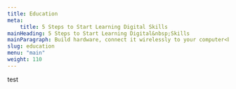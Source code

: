 ```yaml
---
title: Education
meta:
    title: 5 Steps to Start Learning Digital Skills
mainHeading: 5 Steps to Start Learning Digital&nbsp;Skills
mainParagraph: Build hardware, connect it wirelessly to your computer<br />and set up notifications for&nbsp;the&nbsp;smartphone.<br /><strong>Let's go...</strong>
slug: education
menu: "main"
weight: 110
---
```


test
